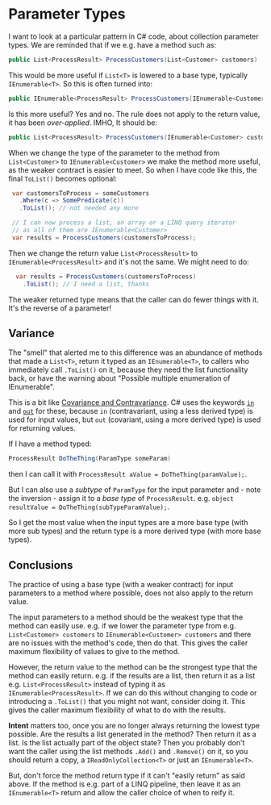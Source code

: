 # Parameter Types

I want to look at a particular pattern in C# code, about collection parameter types. We are reminded that if we e.g. have a method such as:

```csharp
public List<ProcessResult> ProcessCustomers(List<Customer> customers)
```

This would be more useful if `List<T>` is lowered to a base type, typically `IEnumerable<T>`. So this is often turned into:

```csharp
public IEnumerable<ProcessResult> ProcessCustomers(IEnumerable<Customer> customers)
```

Is this more useful? Yes and no. The rule does not apply to the return value, it has been _over-applied_.  IMHO, It should be:

```csharp
public List<ProcessResult> ProcessCustomers(IEnumerable<Customer> customers)
```

When we change the type of the parameter to the method from `List<Customer>` to `IEnumerable<Customer>` we make the method more useful,
 as the weaker contract is easier to meet. So when I have code like this, the final `ToList()` becomes optional:

 ```csharp
  var customersToProcess = someCustomers
    .Where(c => SomePredicate(c))
    .ToList(); // not needed any more

  // I can now process a list, an array or a LINQ query iterator
  // as all of them are IEnumerable<Customer> 
  var results = ProcessCustomers(customersToProcess);
 ```

Then we change the return value  `List<ProcessResult>` to `IEnumerable<ProcessResult>` and it's not the same. We might need to do:

```csharp
  var results = ProcessCustomers(customersToProcess)
    .ToList(); // I need a list, thanks
```

The weaker returned type means that the caller can do fewer things with it. It's the reverse of a parameter!

## Variance

The "smell" that alerted me to this difference was an abundance of methods that made a `List<T>`, return it typed as an `IEnumerable<T>`, to callers who immediately call `.ToList()` on it,
because they need the list functionality back, or have the warning about "Possible multiple enumeration of IEnumerable".

This is a bit like [Covariance and Contravariance](https://docs.microsoft.com/en-us/dotnet/csharp/programming-guide/concepts/covariance-contravariance/).
C# uses the keywords [`in`](https://docs.microsoft.com/en-us/dotnet/csharp/language-reference/keywords/in-generic-modifier) and [`out`](https://docs.microsoft.com/en-us/dotnet/csharp/language-reference/keywords/out-generic-modifier) for these, because `in` (contravariant, using a less derived type) is used for input values, but  `out` (covariant, using a more derived type) is used for returning values.

If I have a method typed:

```csharp
ProcessResult DoTheThing(ParamType someParam)
```

then I can call it with `ProcessResult aValue = DoTheThing(paramValue);`.

But I can also use a _subtype_ of `ParamType` for the input parameter and - note the inversion - assign it to a _base type_ of `ProcessResult`. e.g. `object resultValue = DoTheThing(subTypeParamValue);`.

So I get the most value when the input types are a more base type (with more sub types) and the return type is a more derived type (with more base types).

## Conclusions

The practice of using a base type (with a weaker contract) for input parameters to a method where possible, does not also apply to the return value.

The input parameters to a method should be the weakest type that the method can easily use. e.g. if we lower the parameter type from e.g. `List<Customer> customers` to `IEnumerable<Customer> customers` and there are no issues with the method's code, then do that. This gives the caller maximum flexibility of values to give to the method.

However, the return value to the method can be the strongest type that the method can easily return. e.g. if the results are a list, then return it as a list e.g. `List<ProcessResult>` instead of typing it as  `IEnumerable<ProcessResult>`. If we can do this without changing to code or introducing a `.ToList()` that you might not want, consider doing it. This gives the caller maximum flexibility of what to do with the results.

**Intent** matters too, once you are no longer always returning the lowest type possible. Are the results a list generated in the method? Then return it as a list. Is the list actually part of the object state? Then you probably don't want the caller using the list methods `.Add()` and `.Remove()` on it, so you should return a copy, a `IReadOnlyCollection<T>` or just an `IEnumerable<T>`.
  
  But, don't force the method return type if it can't "easily return" as said above. If the method is e.g. part of a LINQ pipeline, then leave it as an `IEnumerable<T>` return and allow the caller choice of when to reify it.
